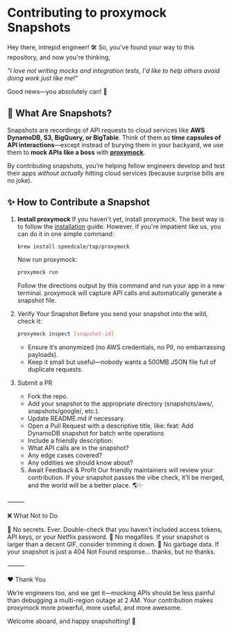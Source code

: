 # Contributing to proxymock Snapshots

Hey there, intrepid engineer! 🛠️
So, you've found your way to this repository, and now you're thinking,

*"I love not writing mocks and integration tests, I'd like to help others avoid doing work just like me!"*

Good news—you absolutely can! 🎉

## 📸 What Are Snapshots? 
Snapshots are recordings of API requests to cloud services like **AWS DynamoDB, S3, BigQuery, or BigTable**. Think of them as **time capsules of API interactions**—except instead of burying them in your backyard, we use them to **mock APIs like a boss** with **[proxymock](https://docs.speedscale.com/proxymock/getting-started/)**.

By contributing snapshots, you’re helping fellow engineers develop and test their apps *without actually* hitting cloud services (because surprise bills are no joke).  

## ✨ How to Contribute a Snapshot  

1. **Install proxymock**
   If you haven't yet, install proxymock. The best way is to follow the [installation](https://docs.speedscale.com/proxymock/getting-started/installation/) guide. However, if you're impatient like us, you can do it in one simple command:

   ```sh
   brew install speedcale/tap/proxymock
   ```
   
   Now run proxymock:
   ```sh
   proxymock run
   ```

	Follow the directions output by this command and run your app in a new terminal. proxymock will capture API calls and automatically generate a snapshot file.

1.	Verify Your Snapshot
	Before you send your snapshot into the wild, check it:

	```sh
	proxymock inspect [snapshot-id]
	```

	* Ensure it’s anonymized (no AWS credentials, no PII, no embarrassing payloads).
	* Keep it small but useful—nobody wants a 500MB JSON file full of duplicate requests.

1.	Submit a PR
	* Fork the repo.
	* Add your snapshot to the appropriate directory (snapshots/aws/, snapshots/google/, etc.).
	* Update README.md if necessary.
	* Open a Pull Request with a descriptive title, like:
	feat: Add DynamoDB snapshot for batch write operations
	* Include a friendly description:
	* What API calls are in the snapshot?
	* Any edge cases covered?
	* Any oddities we should know about?
	5.	Await Feedback & Profit
Our friendly maintainers will review your contribution. If your snapshot passes the vibe check, it’ll be merged, and the world will be a better place. 🌎✨

⸻

❌ What Not to Do

🚫 No secrets. Ever. Double-check that you haven’t included access tokens, API keys, or your Netflix password.
🚫 No megafiles. If your snapshot is larger than a decent GIF, consider trimming it down.
🚫 No garbage data. If your snapshot is just a 404 Not Found response… thanks, but no thanks.

⸻

❤️ Thank You

We’re engineers too, and we get it—mocking APIs should be less painful than debugging a multi-region outage at 2 AM. Your contribution makes proxymock more powerful, more useful, and more awesome.

Welcome aboard, and happy snapshotting! 🚀
